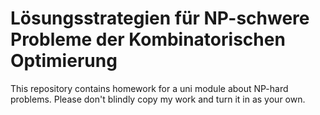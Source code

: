 # Lösungsstrategien für NP-schwere Probleme der Kombinatorischen Optimierung

This repository contains homework for a uni module about NP-hard problems.
Please don't blindly copy my work and turn it in as your own.
